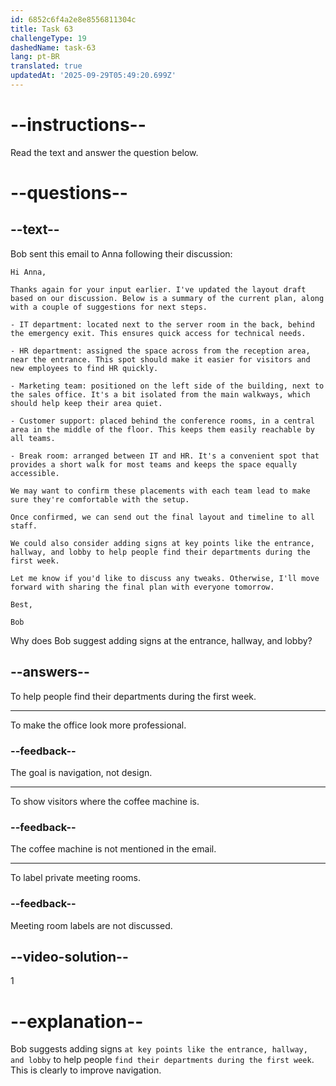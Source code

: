 ```yaml
---
id: 6852c6f4a2e8e8556811304c
title: Task 63
challengeType: 19
dashedName: task-63
lang: pt-BR
translated: true
updatedAt: '2025-09-29T05:49:20.699Z'
---
```


<!-- READING -->

# --instructions--

Read the text and answer the question below.

# --questions--

## --text--

Bob sent this email to Anna following their discussion:

`Hi Anna,`

`Thanks again for your input earlier. I've updated the layout draft based on our discussion. Below is a summary of the current plan, along with a couple of suggestions for next steps.`

`- IT department: located next to the server room in the back, behind the emergency exit. This ensures quick access for technical needs.`

`- HR department: assigned the space across from the reception area, near the entrance. This spot should make it easier for visitors and new employees to find HR quickly.`

`- Marketing team: positioned on the left side of the building, next to the sales office. It's a bit isolated from the main walkways, which should help keep their area quiet.`

`- Customer support: placed behind the conference rooms, in a central area in the middle of the floor. This keeps them easily reachable by all teams.`

`- Break room: arranged between IT and HR. It's a convenient spot that provides a short walk for most teams and keeps the space equally accessible.`

`We may want to confirm these placements with each team lead to make sure they're comfortable with the setup.`

`Once confirmed, we can send out the final layout and timeline to all staff.`

`We could also consider adding signs at key points like the entrance, hallway, and lobby to help people find their departments during the first week.`

`Let me know if you'd like to discuss any tweaks. Otherwise, I'll move forward with sharing the final plan with everyone tomorrow.`

`Best,`

`Bob`

Why does Bob suggest adding signs at the entrance, hallway, and lobby?

## --answers--

To help people find their departments during the first week.

---

To make the office look more professional.

### --feedback--

The goal is navigation, not design.

---

To show visitors where the coffee machine is.

### --feedback--

The coffee machine is not mentioned in the email.

---

To label private meeting rooms.

### --feedback--

Meeting room labels are not discussed.

## --video-solution--

1

# --explanation--

Bob suggests adding signs `at key points like the entrance, hallway, and lobby` to help people `find their departments during the first week`. This is clearly to improve navigation.

